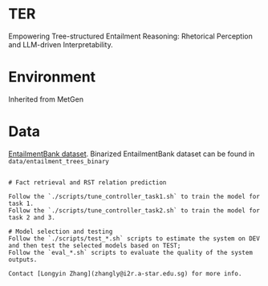 # TER
Empowering Tree-structured Entailment Reasoning: Rhetorical Perception and LLM-driven Interpretability.


# Environment
Inherited from MetGen


# Data
[EntailmentBank dataset](https://allenai.org/data/entailmentbank).
Binarized EntailmentBank dataset can be found in `data/entailment_trees_binary`

```

# Fact retrieval and RST relation prediction

Follow the `./scripts/tune_controller_task1.sh` to train the model for task 1.
Follow the `./scripts/tune_controller_task2.sh` to train the model for task 2 and 3.

# Model selection and testing
Follow the `./scripts/test_*.sh` scripts to estimate the system on DEV and then test the selected models based on TEST; 
Follow the `eval_*.sh` scripts to evaluate the quality of the system outputs.

Contact [Longyin Zhang](zhangly@i2r.a-star.edu.sg) for more info.
